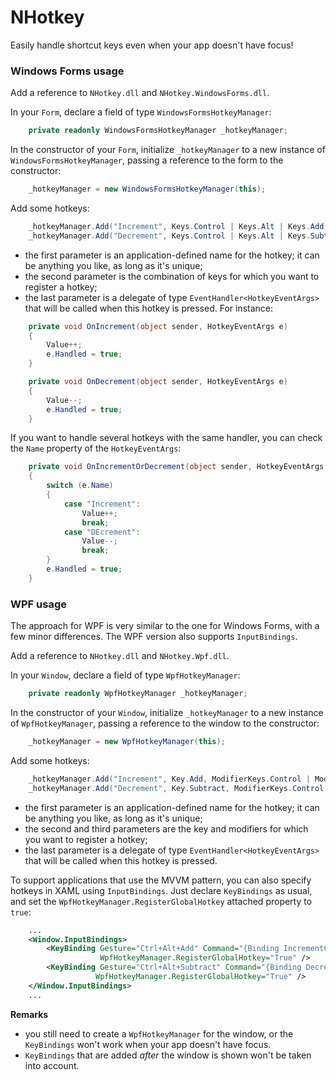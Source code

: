 NHotkey
=======

Easily handle shortcut keys even when your app doesn't have focus!

### Windows Forms usage

Add a reference to `NHotkey.dll` and `NHotkey.WindowsForms.dll`.

In your `Form`, declare a field of type `WindowsFormsHotkeyManager`:

```csharp
    private readonly WindowsFormsHotkeyManager _hotkeyManager;
```

In the constructor of your `Form`, initialize `_hotkeyManager` to a new instance of
`WindowsFormsHotkeyManager`, passing a reference to the form to the constructor:

```csharp
    _hotkeyManager = new WindowsFormsHotkeyManager(this);
```

Add some hotkeys:

```csharp
    _hotkeyManager.Add("Increment", Keys.Control | Keys.Alt | Keys.Add, OnIncrement);
    _hotkeyManager.Add("Decrement", Keys.Control | Keys.Alt | Keys.Subtract, OnDecrement);
```

- the first parameter is an application-defined name for the hotkey; it can be anything you like,
as long as it's unique;
- the second parameter is the combination of keys for which you want to register a hotkey;
- the last parameter is a delegate of type `EventHandler<HotkeyEventArgs>` that will be called
when this hotkey is pressed. For instance:

```csharp
    private void OnIncrement(object sender, HotkeyEventArgs e)
    {
        Value++;
        e.Handled = true;
    }

    private void OnDecrement(object sender, HotkeyEventArgs e)
    {
        Value--;
        e.Handled = true;
    }
```

If you want to handle several hotkeys with the same handler, you can check the `Name`
property of the `HotkeyEventArgs`:

```csharp
    private void OnIncrementOrDecrement(object sender, HotkeyEventArgs e)
    {
        switch (e.Name)
        {
            case "Increment":
                Value++;
                break;
            case "DEcrement":
                Value--;
                break;
        }
        e.Handled = true;
    }
```

### WPF usage

The approach for WPF is very similar to the one for Windows Forms, with a few minor differences.
The WPF version also supports `InputBindings`.

Add a reference to `NHotkey.dll` and `NHotkey.Wpf.dll`.

In your `Window`, declare a field of type `WpfHotkeyManager`:

```csharp
    private readonly WpfHotkeyManager _hotkeyManager;
```

In the constructor of your `Window`, initialize `_hotkeyManager` to a new instance of
`WpfHotkeyManager`, passing a reference to the window to the constructor:

```csharp
    _hotkeyManager = new WpfHotkeyManager(this);
```

Add some hotkeys:

```csharp
    _hotkeyManager.Add("Increment", Key.Add, ModifierKeys.Control | ModifierKeys.Alt, OnIncrement);
    _hotkeyManager.Add("Decrement", Key.Subtract, ModifierKeys.Control | ModifierKeys.Alt, OnDecrement);
```

- the first parameter is an application-defined name for the hotkey; it can be anything you like,
as long as it's unique;
- the second and third parameters are the key and modifiers for which you want to register a hotkey;
- the last parameter is a delegate of type `EventHandler<HotkeyEventArgs>` that will be called
when this hotkey is pressed.

To support applications that use the MVVM pattern, you can also specify hotkeys in XAML using
`InputBindings`. Just declare `KeyBindings` as usual, and set the `WpfHotkeyManager.RegisterGlobalHotkey`
attached property to `true`:

```xml
    ...
    <Window.InputBindings>
        <KeyBinding Gesture="Ctrl+Alt+Add" Command="{Binding IncrementCommand}"
                    WpfHotkeyManager.RegisterGlobalHotkey="True" />
        <KeyBinding Gesture="Ctrl+Alt+Subtract" Command="{Binding DecrementCommand}"
                   WpfHotkeyManager.RegisterGlobalHotkey="True" />
    </Window.InputBindings>
    ...
```

**Remarks**

- you still need to create a `WpfHotkeyManager` for the window, or the `KeyBindings` won't
work when your app doesn't have focus.
- `KeyBindings` that are added *after* the window is shown won't be taken into account.